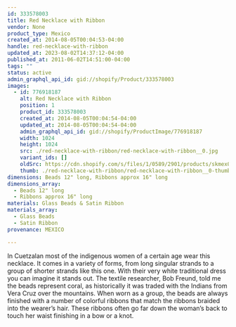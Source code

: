 ```yaml
---
id: 333578003
title: Red Necklace with Ribbon
vendor: None
product_type: Mexico
created_at: 2014-08-05T00:04:53-04:00
handle: red-necklace-with-ribbon
updated_at: 2023-08-02T14:37:12-04:00
published_at: 2011-06-02T14:51:00-04:00
tags: ""
status: active
admin_graphql_api_id: gid://shopify/Product/333578003
images:
  - id: 776918187
    alt: Red Necklace with Ribbon
    position: 1
    product_id: 333578003
    created_at: 2014-08-05T00:04:54-04:00
    updated_at: 2014-08-05T00:04:54-04:00
    admin_graphql_api_id: gid://shopify/ProductImage/776918187
    width: 1024
    height: 1024
    src: ./red-necklace-with-ribbon/red-necklace-with-ribbon__0.jpg
    variant_ids: []
    oldSrc: https://cdn.shopify.com/s/files/1/0589/2901/products/skmex0082.tif.jpeg?v=1407211494
    thumb: ./red-necklace-with-ribbon/red-necklace-with-ribbon__0-thumb.jpg
dimensions: Beads 12" long, Ribbons approx 16" long
dimensions_array:
  - Beads 12" long
  - Ribbons approx 16" long
materials: Glass Beads & Satin Ribbon
materials_array:
  - Glass Beads
  - Satin Ribbon
provenance: MEXICO

---
```


In Cuetzalan most of the indigenous women of a certain age wear this necklace. It comes in a variety of forms, from long singular strands to a group of shorter strands like this one. With their very white traditional dress you can imagine it stands out. The textile researcher, Bob Freund, told me the beads represent coral, as historically it was traded with the Indians from Vera Cruz over the mountains. When worn as a group, the beads are always finished with a number of colorful ribbons that match the ribbons braided into the wearer’s hair. These ribbons often go far down the woman’s back to touch her waist finishing in a bow or a knot.